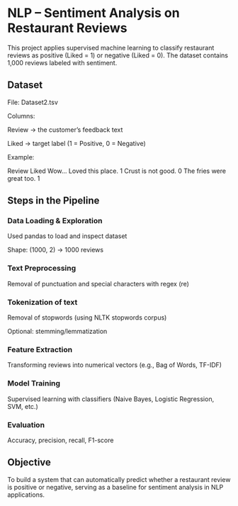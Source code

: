 # NLP – Sentiment Analysis on Restaurant Reviews

This project applies supervised machine learning to classify restaurant reviews as positive (Liked = 1) or negative (Liked = 0). The dataset contains 1,000 reviews labeled with sentiment.

## Dataset

File: Dataset2.tsv

Columns:

Review → the customer’s feedback text

Liked → target label (1 = Positive, 0 = Negative)

Example:

Review	Liked
Wow... Loved this place.	1
Crust is not good.	0
The fries were great too.	1

## Steps in the Pipeline

### Data Loading & Exploration

Used pandas to load and inspect dataset

Shape: (1000, 2) → 1000 reviews

### Text Preprocessing

Removal of punctuation and special characters with regex (re)

### Tokenization of text

Removal of stopwords (using NLTK stopwords corpus)

Optional: stemming/lemmatization

### Feature Extraction

Transforming reviews into numerical vectors (e.g., Bag of Words, TF-IDF)

### Model Training

Supervised learning with classifiers (Naive Bayes, Logistic Regression, SVM, etc.)

### Evaluation

Accuracy, precision, recall, F1-score

## Objective

To build a system that can automatically predict whether a restaurant review is positive or negative, serving as a baseline for sentiment analysis in NLP applications.
